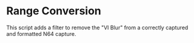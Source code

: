 # Range Conversion
This script adds a filter to remove the "VI Blur" from a correctly captured and formatted N64 capture.
